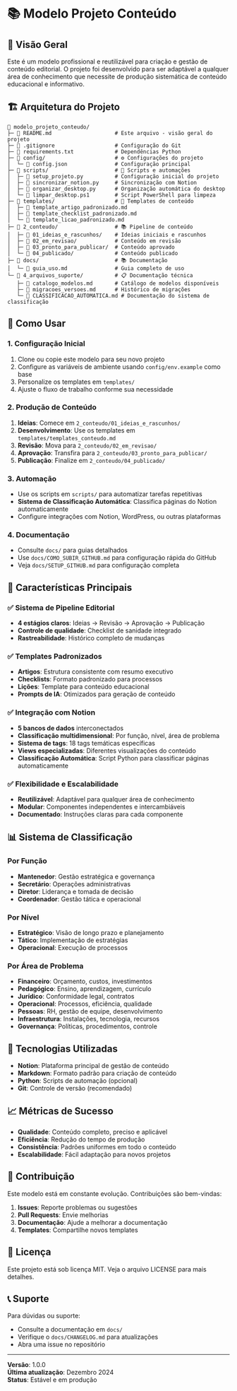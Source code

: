 # 📚 Modelo Projeto Conteúdo

## 🎯 Visão Geral

Este é um modelo profissional e reutilizável para criação e gestão de conteúdo editorial. O projeto foi desenvolvido para ser adaptável a qualquer área de conhecimento que necessite de produção sistemática de conteúdo educacional e informativo.

## 🏗️ Arquitetura do Projeto

```
📂 modelo_projeto_conteudo/
├─ 📄 README.md                    # Este arquivo - visão geral do projeto
├─ 📄 .gitignore                   # Configuração do Git
├─ 📄 requirements.txt             # Dependências Python
├─ 📁 config/                      # ⚙️ Configurações do projeto
│  └─ 📄 config.json               # Configuração principal
├─ 📁 scripts/                     # 🤖 Scripts e automações
│  ├─ 📄 setup_projeto.py          # Configuração inicial do projeto
│  ├─ 📄 sincronizar_notion.py     # Sincronização com Notion
│  ├─ 📄 organizar_desktop.py      # Organização automática do desktop
│  └─ 📄 limpar_desktop.ps1        # Script PowerShell para limpeza
├─ 📁 templates/                   # 📝 Templates de conteúdo
│  ├─ 📄 template_artigo_padronizado.md
│  ├─ 📄 template_checklist_padronizado.md
│  └─ 📄 template_licao_padronizado.md
├─ 📁 2_conteudo/                  # 📚 Pipeline de conteúdo
│  ├─ 📁 01_ideias_e_rascunhos/    # Ideias iniciais e rascunhos
│  ├─ 📁 02_em_revisao/            # Conteúdo em revisão
│  ├─ 📁 03_pronto_para_publicar/  # Conteúdo aprovado
│  └─ 📁 04_publicado/             # Conteúdo publicado
├─ 📁 docs/                        # 📚 Documentação
│  └─ 📄 guia_uso.md               # Guia completo de uso
└─ 📁 4_arquivos_suporte/          # 📋 Documentação técnica
   ├─ 📄 catalogo_modelos.md       # Catálogo de modelos disponíveis
   ├─ 📄 migracoes_versoes.md      # Histórico de migrações
   └─ 📄 CLASSIFICACAO_AUTOMATICA.md # Documentação do sistema de classificação
```

## 🚀 Como Usar

### 1. Configuração Inicial
1. Clone ou copie este modelo para seu novo projeto
2. Configure as variáveis de ambiente usando `config/env.example` como base
3. Personalize os templates em `templates/`
4. Ajuste o fluxo de trabalho conforme sua necessidade

### 2. Produção de Conteúdo
1. **Ideias**: Comece em `2_conteudo/01_ideias_e_rascunhos/`
2. **Desenvolvimento**: Use os templates em `templates/templates_conteudo.md`
3. **Revisão**: Mova para `2_conteudo/02_em_revisao/`
4. **Aprovação**: Transfira para `2_conteudo/03_pronto_para_publicar/`
5. **Publicação**: Finalize em `2_conteudo/04_publicado/`

### 3. Automação
- Use os scripts em `scripts/` para automatizar tarefas repetitivas
- **Sistema de Classificação Automática**: Classifica páginas do Notion automaticamente
- Configure integrações com Notion, WordPress, ou outras plataformas

### 4. Documentação
- Consulte `docs/` para guias detalhados
- Use `docs/COMO_SUBIR_GITHUB.md` para configuração rápida do GitHub
- Veja `docs/SETUP_GITHUB.md` para configuração completa

## 🎯 Características Principais

### ✅ Sistema de Pipeline Editorial
- **4 estágios claros**: Ideias → Revisão → Aprovação → Publicação
- **Controle de qualidade**: Checklist de sanidade integrado
- **Rastreabilidade**: Histórico completo de mudanças

### ✅ Templates Padronizados
- **Artigos**: Estrutura consistente com resumo executivo
- **Checklists**: Formato padronizado para processos
- **Lições**: Template para conteúdo educacional
- **Prompts de IA**: Otimizados para geração de conteúdo

### ✅ Integração com Notion
- **5 bancos de dados** interconectados
- **Classificação multidimensional**: Por função, nível, área de problema
- **Sistema de tags**: 18 tags temáticas específicas
- **Views especializadas**: Diferentes visualizações do conteúdo
- **Classificação Automática**: Script Python para classificar páginas automaticamente

### ✅ Flexibilidade e Escalabilidade
- **Reutilizável**: Adaptável para qualquer área de conhecimento
- **Modular**: Componentes independentes e intercambiáveis
- **Documentado**: Instruções claras para cada componente

## 📊 Sistema de Classificação

### Por Função
- **Mantenedor**: Gestão estratégica e governança
- **Secretário**: Operações administrativas
- **Diretor**: Liderança e tomada de decisão
- **Coordenador**: Gestão tática e operacional

### Por Nível
- **Estratégico**: Visão de longo prazo e planejamento
- **Tático**: Implementação de estratégias
- **Operacional**: Execução de processos

### Por Área de Problema
- **Financeiro**: Orçamento, custos, investimentos
- **Pedagógico**: Ensino, aprendizagem, currículo
- **Jurídico**: Conformidade legal, contratos
- **Operacional**: Processos, eficiência, qualidade
- **Pessoas**: RH, gestão de equipe, desenvolvimento
- **Infraestrutura**: Instalações, tecnologia, recursos
- **Governança**: Políticas, procedimentos, controle

## 🔧 Tecnologias Utilizadas

- **Notion**: Plataforma principal de gestão de conteúdo
- **Markdown**: Formato padrão para criação de conteúdo
- **Python**: Scripts de automação (opcional)
- **Git**: Controle de versão (recomendado)

## 📈 Métricas de Sucesso

- **Qualidade**: Conteúdo completo, preciso e aplicável
- **Eficiência**: Redução do tempo de produção
- **Consistência**: Padrões uniformes em todo o conteúdo
- **Escalabilidade**: Fácil adaptação para novos projetos

## 🤝 Contribuição

Este modelo está em constante evolução. Contribuições são bem-vindas:

1. **Issues**: Reporte problemas ou sugestões
2. **Pull Requests**: Envie melhorias
3. **Documentação**: Ajude a melhorar a documentação
4. **Templates**: Compartilhe novos templates

## 📄 Licença

Este projeto está sob licença MIT. Veja o arquivo LICENSE para mais detalhes.

## 📞 Suporte

Para dúvidas ou suporte:
- Consulte a documentação em `docs/`
- Verifique o `docs/CHANGELOG.md` para atualizações
- Abra uma issue no repositório

---

**Versão**: 1.0.0  
**Última atualização**: Dezembro 2024  
**Status**: Estável e em produção

